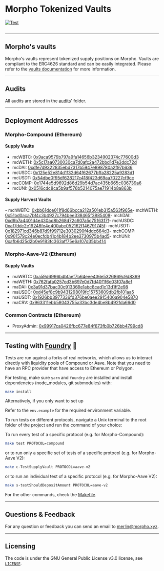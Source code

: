 # Morpho Tokenized Vaults

[![Test](https://github.com/morpho-labs/morpho-contracts/actions/workflows/ci-foundry.yml/badge.svg)](https://github.com/morpho-dao/morpho-tokenized-vaults/actions/workflows/ci-foundry.yml)

<picture>
  <source media="(prefers-color-scheme: dark)" srcset="https://i.imgur.com/uLq5V14.png">
  <img alt="" src="https://i.imgur.com/ZiL1Lr2.png">
</picture>

---

## Morpho's vaults

Morpho's vaults represent tokenized supply positions on Morpho. Vaults are compliant to the ERC4626 standard and can be easily integrated. Please refer to the [vaults documentation](https://developers.morpho.xyz/vaults) for more information.

---

## Audits

All audits are stored in the [audits](./audits/)' folder.

---

## Deployment Addresses

### Morpho-Compound (Ethereum)

#### Supply Vaults

- mcWBTC: [0x9aca9579b797a9fa14656b3234902374c77600d3](https://etherscan.io/address/0x9aca9579b797a9fa14656b3234902374c77600d3)
- mcWETH: [0x5c17aa0730030ca7d0afc2a472bbd1d7e3ddc72d](https://etherscan.io/address/0x5c17aa0730030ca7d0afc2a472bbd1d7e3ddc72d)
- mcDAI: [0xdfe7d9322835ebd7317b5947e898780a2f97b636](https://etherscan.io/address/0xdfe7d9322835ebd7317b5947e898780a2f97b636)
- mcUSDC: [0x125e52e814d1f32d64f62677bffa28225a9283d1](https://etherscan.io/address/0x125e52e814d1f32d64f62677bffa28225a9283d1)
- mcUSDT​: [0x54dbe0f95df628217c418f423d69aa70227cf9cc](https://etherscan.io/address/0x54dbe0f95df628217c418f423d69aa70227cf9cc)
- mcCOMP: [0x1744e5d9692d86d29b54d7ac435b665c036739a6](https://etherscan.io/address/0x1744e5d9692d86d29b54d7ac435b665c036739a6)
- mcUNI: [0x0516cdc8ca5b9af576b5214075ae71914b8a863b](https://etherscan.io/address/0x0516cdc8ca5b9af576b5214075ae71914b8a863b)

#### Supply Harvest Vaults

​​- mchWBTC: [0xbb61dce011f8d66bcca212a501eb315a563f965e](https://etherscan.io/address/0xbb61dce011f8d66bcca212a501eb315a563f965e)
​​- mchWETH: [0x51bd0aca7bf4c3b4927c794bee338465f3885408](https://etherscan.io/address/0x51bd0aca7bf4c3b4927c794bee338465f3885408)
​​- mchDAI: [0xd9b7a4401d4e430ad8b268d72c907a5c7516317f](https://etherscan.io/address/0xd9b7a4401d4e430ad8b268d72c907a5c7516317f)
​​- mchUSDC: [0xaf7ddc2e19248fe4e400abc052162f146791745f](https://etherscan.io/address/0xaf7ddc2e19248fe4e400abc052162f146791745f)
​​- mchUSDT: [0x182971cd346b87d9f99712e3030290f4ddc664d3](https://etherscan.io/address/0x182971cd346b87d9f99712e3030290f4ddc664d3)
​​- mchCOMP: [0x901579c24e0ecfdb41c4b184b2ee3730975b4ad5](https://etherscan.io/address/0x901579c24e0ecfdb41c4b184b2ee3730975b4ad5)
​​- mchUNI: [0xafb6d25d2b0e9183fc363aff75e6a107d35bb414](https://etherscan.io/address/0xafb6d25d2b0e9183fc363aff75e6a107d35bb414)
​

### Morpho-Aave-V2 (Ethereum)

#### Supply Vaults

- maWBTC: [0xa59d6996bdbfaef7b64eee436e5326869c9d8399](https://etherscan.io/address/0xa59d6996bdbfaef7b64eee436e5326869c9d8399)
- maWETH: [0x762fafa0257cd3b697e0d7fd40f1f6c03f07a8ef](https://etherscan.io/address/0x762fafa0257cd3b697e0d7fd40f1f6c03f07a8ef)
- maDAI: [0x3a91d37bac30c913369e1abc8cad1c13d1ff2e98](https://etherscan.io/address/0x3a91d37bac30c913369e1abc8cad1c13d1ff2e98)
- maUSDC: [0xd45ef8c9b9431298019fc15753609db2fb101aa5](https://etherscan.io/address/0xd45ef8c9b9431298019fc15753609db2fb101aa5)
- maUSDT: [0x1926bb3977336fd376be0aee2915406a904e5870](https://etherscan.io/address/0x1926bb3977336fd376be0aee2915406a904e5870)
- maCRV: [0x963311ebb58043755a33bc3de4be8b492fda66d0](https://etherscan.io/address/0x963311ebb58043755a33bc3de4be8b492fda66d0)

### Common Contracts (Ethereum)

- ProxyAdmin: [0x99917ca0426fbc677e84f873fb0b726bb4799cd8](https://etherscan.io/address/0x99917ca0426fbc677e84f873fb0b726bb4799cd8)

---

## Testing with [Foundry](https://github.com/foundry-rs/foundry) 🔨

Tests are run against a forks of real networks, which allows us to interact directly with liquidity pools of Compound or Aave. Note that you need to have an RPC provider that have access to Ethereum or Polygon.

For testing, make sure `yarn` and `foundry` are installed and install dependencies (node_modules, git submodules) with:

```bash
make install
```

Alternatively, if you only want to set up

Refer to the `env.example` for the required environment variable.

To run tests on different protocols, navigate a Unix terminal to the root folder of the project and run the command of your choice:

To run every test of a specific protocol (e.g. for Morpho-Compound):

```bash
make test PROTOCOL=compound
```

or to run only a specific set of tests of a specific protocol (e.g. for Morpho-Aave V2):

```bash
make c-TestSupplyVault PROTOCOL=aave-v2
```

or to run an individual test of a specific protocol (e.g. for Morpho-Aave V2):

```bash
make s-testShouldDepositAmount PROTOCOL=aave-v2
```

For the other commands, check the [Makefile](./Makefile).

---

## Questions & Feedback

For any question or feedback you can send an email to [merlin@morpho.xyz](mailto:merlin@morpho.xyz).

---

## Licensing

The code is under the GNU General Public License v3.0 license, see [`LICENSE`](https://github.com/morphodao/morpho-core-v1/blob/main/LICENSE).
